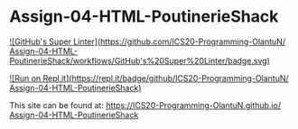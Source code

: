 # Assign-04-HTML-PoutinerieShack
[![GitHub's Super Linter](https://github.com/ICS20-Programming-OlantuN/ Assign-04-HTML-PoutinerieShack/workflows/GitHub's%20Super%20Linter/badge.svg)](https://github.com/ICS20-Programming-OlantuN/Assign-04-HTML-PoutinerieShack/actions)


[![Run on Repl.it](https://repl.it/badge/github/ICS20-Programming-OlantuN/ Assign-04-HTML-PoutinerieShack)](https://repl.it/github/ICS20-Programming-OlantuN/Assign-04-HTML-PoutinerieShack)


This site can be found at: [https://ICS20-Programming-OlantuN.github.io/ Assign-04-HTML-PoutinerieShack](https://ICS20-Programming-OlantuN.github.io/Assign-04-HTML-PoutinerieShack)

